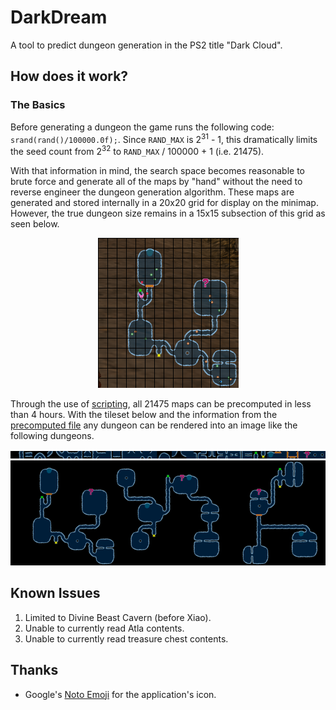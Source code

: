 # DarkDream

A tool to predict dungeon generation in the PS2 title "Dark Cloud".

## How does it work?

### The Basics
Before generating a dungeon the game runs the following code: `srand(rand()/100000.0f);`. Since `RAND_MAX` is 2<sup>31</sup> - 1, this dramatically limits the seed count from 2<sup>32</sup> to `RAND_MAX` / 100000 + 1 (i.e. 21475).

With that information in mind, the search space becomes reasonable to brute force and generate all of the maps by "hand" without the need to reverse engineer the dungeon generation algorithm. These maps are generated and stored internally in a 20x20 grid for display on the minimap. However, the true dungeon size remains in a 15x15 subsection of this grid as seen below.

<p align="center">
  <img src="docs/example_map.png" title="In-game Minimap">
</p>

Through the use of [scripting](./tools/generate_dungeons.py), all 21475 maps can be precomputed in less than 4 hours. With the tileset below and the information from the [precomputed file](./res/DUNGEONS.db) any dungeon can be rendered into an image like the following dungeons.

<p align="center">
  <img src="docs/example_tiles.png" title="Map Tile Set">
  <img src="docs/example_generated_maps.png" title="Generated Minimaps">
</p>

## Known Issues

1. Limited to Divine Beast Cavern (before Xiao).
2. Unable to currently read Atla contents.
3. Unable to currently read treasure chest contents.

## Thanks

- Google's [Noto Emoji](https://github.com/googlefonts/noto-emoji) for the application's icon.
